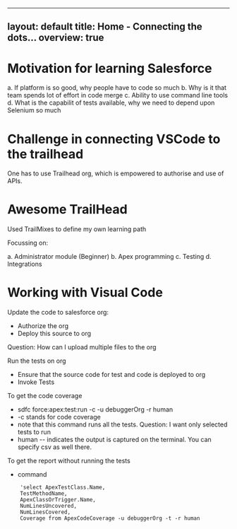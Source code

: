 
---
layout: default
title: Home - Connecting the dots...
overview: true
---

# Motivation for learning Salesforce

a. If platform is so good, why people have to code so much
b. Why is it that team spends lot of effort in code merge
c. Ability to use command line tools
d. What is the capabilit of tests available, why we need to depend upon Selenium so much

# Challenge in connecting VSCode to the trailhead

One has to use Trailhead org, which is empowered to authorise and use of APIs.

# Awesome TrailHead

Used TrailMixes to define my own learning path

Focussing on:

a. Administrator module (Beginner)
b. Apex programming
c. Testing
d. Integrations

# Working with Visual Code

Update the code to salesforce org:

* Authorize the org
* Deploy this source to org

Question: How can I upload multiple files to the org

Run the tests on org

* Ensure that the source code for test and code is deployed to org
* Invoke Tests

To get the code coverage

* sdfc force:apex:test:run -c -u debuggerOrg -r human
* -c stands for code coverage
* note that this command runs all the tests. Question: I want only selected tests to run
* human -- indicates the output is captured on the terminal. You can specify csv as well there.

To get the report without running the tests

* command

``` sfdx force:data:soql:query -q
    'select ApexTestClass.Name,
    TestMethodName,
    ApexClassOrTrigger.Name,
    NumLinesUncovered,
    NumLinesCovered,
    Coverage from ApexCodeCoverage -u debuggerOrg -t -r human
```

